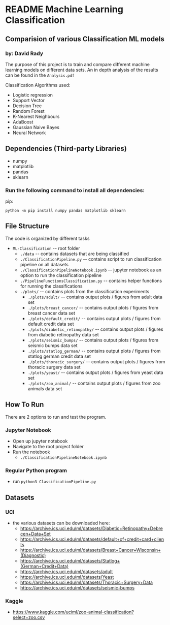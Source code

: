 # README Machine Learning Classification
## Comparision of various Classification ML models

### by: David Rady

The purpose of this project is to train and compare different machine learning models on different data sets. 
An in depth analysis of the results can be found in the `Analysis.pdf`

Classification Algorithms used: 

-   Logistic regression
-   Support Vector 
-   Decision Tree 
-   Random Forest 
-   K-Nearest Neighbours
-   AdaBoost 
-   Gaussian Naive Bayes 
-   Neural Network 

## Dependencies (Third-party Libraries)
- numpy
- matplotlib
- pandas
- sklearn

### Run the following command to install all dependencies:

pip:
    
    python -m pip install numpy pandas matplotlib sklearn 

## File Structure
The code is organized by different tasks

- `ML-Classification`                                         -- root folder
    - `./data`                        -- contains datasets that are being classified
    - `./ClassificationPipeline.py`   -- contains script to run classification pipeline on all datasets
    - `./ClassificationPipelineNotebook.ipynb`   -- jupyter notebook as an option to run the classification pipeline
    - `./PipelineFunctionsClassification.py` -- contains helper functions for running the classifications
    - `./plots/` -- contains plots from the classification experiments
        - `./plots/adult/`                        -- contains output plots / figures from adult data set
        - `./plots/breast_cancer/`                -- contains output plots / figures from breast cancer data set
        - `./plots/default_credit/`               -- contains output plots / figures from default credit data set
        - `./plots/diabetic_retinopathy/`         -- contains output plots / figures from diabetic retinopathy data set
        - `./plots/seismic_bumps/`                -- contains output plots / figures from seismic bumps data set
        - `./plots/statlog_german/`               -- contains output plots / figures from statlog german credit data set
        - `./plots/thoracic_surgery/`             -- contains output plots / figures from thoracic surgery data set
        - `./plots/yeast/`                        -- contains output plots / figures from yeast data set
        - `./plots/zoo_animal/`                   -- contains output plots / figures from zoo animals data set
    

## How To Run
There are 2 options to run and test the program.

### Jupyter Notebook
- Open up jupyter notebook
- Navigate to the root project folder
- Run the notebook
    - `./ClassificationPipelineNotebook.ipynb` 
### Regular Python program
- run `python3 ClassificationPipeline.py`
## Datasets

### UCI
- the various datasets can be downloaded here:
    - https://archive.ics.uci.edu/ml/datasets/Diabetic+Retinopathy+Debrecen+Data+Set
    - https://archive.ics.uci.edu/ml/datasets/default+of+credit+card+clients
    - https://archive.ics.uci.edu/ml/datasets/Breast+Cancer+Wisconsin+(Diagnostic)
    - https://archive.ics.uci.edu/ml/datasets/Statlog+(German+Credit+Data)
    - https://archive.ics.uci.edu/ml/datasets/adult
    - https://archive.ics.uci.edu/ml/datasets/Yeast
    - https://archive.ics.uci.edu/ml/datasets/Thoracic+Surgery+Data
    - https://archive.ics.uci.edu/ml/datasets/seismic-bumps
    
### Kaggle
- https://www.kaggle.com/uciml/zoo-animal-classification?select=zoo.csv
